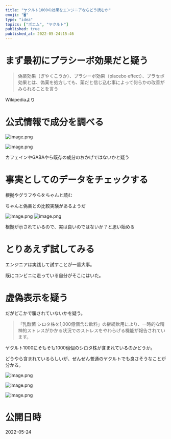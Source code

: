 ```yaml
---
title: "ヤクルト1000の効果をエンジニアならどう読むか"
emoji: "🖥"
type: "idea"
topics: ["ポエム", "ヤクルト"]
published: true
published_at: 2022-05-24t15:46
---
```


# まず最初にプラシーボ効果だと疑う

>偽薬効果（ぎやくこうか）、プラシーボ効果（placebo effect）、プラセボ効果とは、偽薬を処方しても、薬だと信じ込む事によって何らかの改善がみられることを言う

Wikipediaより

# 公式情報で成分を調べる

![image.png](https://qiita-image-store.s3.ap-northeast-1.amazonaws.com/0/89618/c9905cbd-be8a-a73e-5a0a-ea96f595c3ba.png)


![image.png](https://qiita-image-store.s3.ap-northeast-1.amazonaws.com/0/89618/13d7fdf0-16e3-52f5-704f-7cfa52068c51.png)

カフェインやGABAやら既存の成分のおかげではないかと疑う

# 事実としてのデータをチェックする

根拠やグラフやらをちゃんと読む

ちゃんと偽薬との比較実験があるようだ

![image.png](https://qiita-image-store.s3.ap-northeast-1.amazonaws.com/0/89618/a3bc1eea-f513-f0ca-10eb-486e443fed90.png)
![image.png](https://qiita-image-store.s3.ap-northeast-1.amazonaws.com/0/89618/58b8a427-05db-38e6-5864-44ad050bb1bf.png)

根拠が示されているので、実は良いのではないか？と思い始める

# とりあえず試してみる

エンジニアは実践して試すことが一番大事。

既にコンビニに走っている自分がそこにはいた。


# 虚偽表示を疑う

だがどこかで騙されていないかを疑う。

>「乳酸菌 シロタ株を1,000億個含む飲料」の継続飲用により、一時的な精神的ストレスがかかる状況でのストレスをやわらげる機能が報告されています。

ヤクルト1000にそもそも1000億個のシロタ株が含まれているのかどうか。

どうやら含まれているらしいが、ぜんぜん普通のヤクルトでも良さそうなことが分かる。

![image.png](https://qiita-image-store.s3.ap-northeast-1.amazonaws.com/0/89618/f232aba8-387a-e645-1b96-d27e2a8019bf.png)

![image.png](https://qiita-image-store.s3.ap-northeast-1.amazonaws.com/0/89618/10948f39-e3b2-a648-126e-c11114664a15.png)

![image.png](https://qiita-image-store.s3.ap-northeast-1.amazonaws.com/0/89618/5fefceb0-a078-46e0-f7a6-7119f2ea0bc5.png)



# 公開日時

2022-05-24
